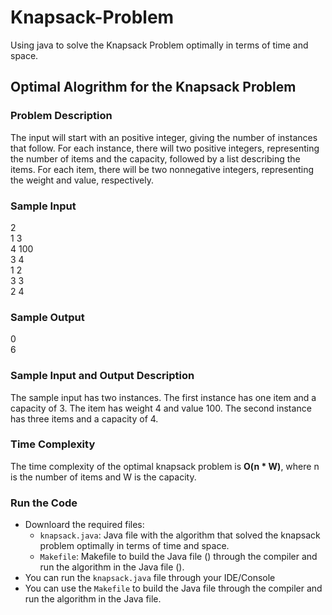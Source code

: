 # Knapsack-Problem
Using java to solve the Knapsack Problem optimally in terms of time and space.

## Optimal Alogrithm for the Knapsack Problem

### Problem Description
The input will start with an positive integer, giving the number of instances that follow. For each instance, there will two positive integers, representing the number of items and the capacity, followed by a list describing the items. For each item, there will be two nonnegative integers, representing the weight and value, respectively.

### Sample Input
2<br>
1 3<br>
4 100<br>
3 4<br>
1 2<br>
3 3<br>
2 4

### Sample Output
0<br>
6

### Sample Input and Output Description
The sample input has two instances. The first instance has one item and a capacity of 3. The item has weight 4 and value 100. The second instance has three items and a capacity of 4.

### Time Complexity
The time complexity of the optimal knapsack problem is **O(n * W)**, where n is the number of items and W is the capacity.

### Run the Code
- Downloard the required files:
  - `knapsack.java`: Java file with the algorithm that solved the knapsack problem optimally in terms of time and space.
  - `Makefile`: Makefile to build the Java file () through the compiler and run the algorithm in the Java file ().
- You can run the `knapsack.java` file through your IDE/Console
- You can use the `Makefile` to build the Java file through the compiler and run the algorithm in the Java file.
